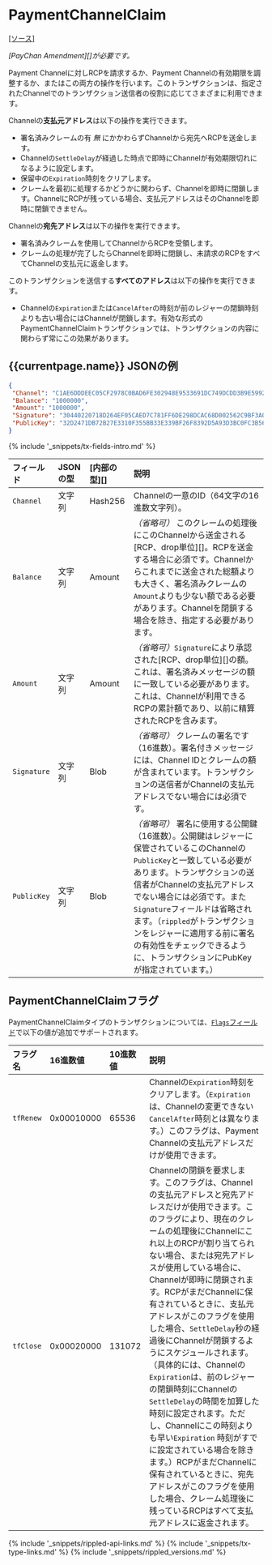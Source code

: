 # PaymentChannelClaim
[[ソース]<br>](https://github.com/ripple/rippled/blob/master/src/ripple/app/tx/impl/PayChan.cpp "Source")

_[PayChan Amendment][]が必要です。_

Payment Channelに対しRCPを請求するか、Payment Channelの有効期限を調整するか、またはこの両方の操作を行います。このトランザクションは、指定されたChannelでのトランザクション送信者の役割に応じてさまざまに利用できます。

Channelの**支払元アドレス**は以下の操作を実行できます。

- 署名済みクレームの有 _無_ にかかわらずChannelから宛先へRCPを送金します。
- Channelの`SettleDelay`が経過した時点で即時にChannelが有効期限切れになるように設定します。
- 保留中の`Expiration`時刻をクリアします。
- クレームを最初に処理するかどうかに関わらず、Channelを即時に閉鎖します。ChannelにRCPが残っている場合、支払元アドレスはそのChannelを即時に閉鎖できません。

Channelの**宛先アドレス**は以下の操作を実行できます。

- 署名済みクレームを使用してChannelからRCPを受領します。
- クレームの処理が完了したらChannelを即時に閉鎖し、未請求のRCPをすべてChannelの支払元に返金します。

このトランザクションを送信する**すべてのアドレス**は以下の操作を実行できます。

- Channelの`Expiration`または`CancelAfter`の時刻が前のレジャーの閉鎖時刻よりも古い場合にはChannelが閉鎖します。有効な形式のPaymentChannelClaimトランザクションでは、トランザクションの内容に関わらず常にこの効果があります。

## {{currentpage.name}} JSONの例

```json
{
 "Channel": "C1AE6DDDEEC05CF2978C0BAD6FE302948E9533691DC749DCDD3B9E5992CA6198",
 "Balance": "1000000",
 "Amount": "1000000",
 "Signature": "30440220718D264EF05CAED7C781FF6DE298DCAC68D002562C9BF3A07C1E721B420C0DAB02203A5A4779EF4D2CCC7BC3EF886676D803A9981B928D3B8ACA483B80ECA3CD7B9B",
 "PublicKey": "32D2471DB72B27E3310F355BB33E339BF26F8392D5A93D3BC0FC3B566612DA0F0A"
}
```

<!--{# TODO: replace the above example with one where the channel, pubkey, signature, and balance match #}-->

{% include '_snippets/tx-fields-intro.md' %}
<!--{# fix md highlighting_ #}-->


| フィールド       | JSONの型 | [内部の型][] | 説明                    |
|:------------|:----------|:------------------|:-------------------------------|
| `Channel`   | 文字列    | Hash256           | Channelの一意のID（64文字の16進数文字列）。 |
| `Balance`   | 文字列    | Amount            | _（省略可）_ このクレームの処理後にこのChannelから送金される[RCP、drop単位][]。RCPを送金する場合に必須です。Channelからこれまでに送金された総額よりも大きく、署名済みクレームの`Amount`よりも少ない額である必要があります。Channelを閉鎖する場合を除き、指定する必要があります。 |
| `Amount`    | 文字列    | Amount            | _（省略可）_`Signature`により承認された[RCP、drop単位][]の額。これは、署名済みメッセージの額に一致している必要があります。これは、Channelが利用できるRCPの累計額であり、以前に精算されたRCPを含みます。 |
| `Signature` | 文字列    | Blob              | _（省略可）_ クレームの署名です（16進数）。署名付きメッセージには、Channel IDとクレームの額が含まれています。トランザクションの送信者がChannelの支払元アドレスでない場合には必須です。 |
| `PublicKey` | 文字列    | Blob              | _（省略可）_ 署名に使用する公開鍵（16進数）。公開鍵はレジャーに保管されているこのChannelの`PublicKey`と一致している必要があります。トランザクションの送信者がChannelの支払元アドレスでない場合には必須です。また`Signature`フィールドは省略されます。（`rippled`がトランザクションをレジャーに適用する前に署名の有効性をチェックできるように、トランザクションにPubKeyが指定されています。） |


## PaymentChannelClaimフラグ

PaymentChannelClaimタイプのトランザクションについては、[`Flags`フィールド](transaction-common-fields.html#flagsフィールド)で以下の値が追加でサポートされます。

| フラグ名 | 16進数値  | 10進数値 | 説明                         |
|:----------|:-----------|:--------------|:------------------------------------|
| `tfRenew` | 0x00010000 | 65536         | Channelの`Expiration`時刻をクリアします。（`Expiration`は、Channelの変更できない`CancelAfter`時刻とは異なります。）このフラグは、Payment Channelの支払元アドレスだけが使用できます。 |
| `tfClose` | 0x00020000 | 131072        | Channelの閉鎖を要求します。このフラグは、Channelの支払元アドレスと宛先アドレスだけが使用できます。このフラグにより、現在のクレームの処理後にChannelにこれ以上のRCPが割り当てられない場合、または宛先アドレスが使用している場合に、Channelが即時に閉鎖されます。RCPがまだChannelに保有されているときに、支払元アドレスがこのフラグを使用した場合、`SettleDelay`秒の経過後にChannelが閉鎖するようにスケジュールされます。（具体的には、Channelの`Expiration`は、前のレジャーの閉鎖時刻にChannelの`SettleDelay`の時間を加算した時刻に設定されます。ただし、Channelにこの時刻よりも早い`Expiration` 時刻がすでに設定されている場合を除きます。）RCPがまだChannelに保有されているときに、宛先アドレスがこのフラグを使用した場合、クレーム処理後に残っているRCPはすべて支払元アドレスに返金されます。 |

<!--{# common link defs #}-->
{% include '_snippets/rippled-api-links.md' %}
{% include '_snippets/tx-type-links.md' %}
{% include '_snippets/rippled_versions.md' %}
